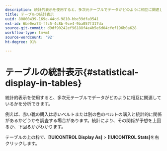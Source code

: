 ```yaml
---
description: 統計的表示を使用すると、多次元テーブルでデータがどのように相互に関連しているかを分析できます。
title: テーブルの統計表示
uuid: 80800439-169e-44cd-9810-bbe39dfa9541
exl-id: 6be0ea73-ffc5-4c8b-9ce4-9ba057f317da
source-git-commit: d9df90242ef96188f4e4b5e6d04cfef196b0a628
workflow-type: tm+mt
source-wordcount: '92'
ht-degree: 91%

---
```


# テーブルの統計表示{#statistical-display-in-tables}

統計的表示を使用すると、多次元テーブルでデータがどのように相互に関連しているかを分析できます。

例えば、赤い靴の購入は赤いベルトまたは別の色のベルトの購入と統計的に関係があるかどうかを調査する場合があります。統計により、その関係が予想を上回るか、下回るかがわかります。

テーブルの上の枠で、**[!UICONTROL Display As]** > **[!UICONTROL Stats]**&#x200B;を右クリックします。
